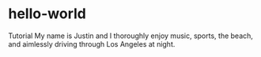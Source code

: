 # hello-world
Tutorial
My name is Justin and I thoroughly enjoy music, sports, the beach, and aimlessly driving through Los Angeles at night.
